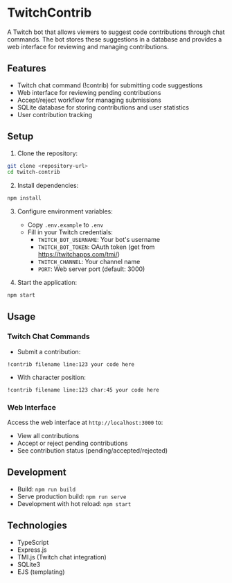 # TwitchContrib

A Twitch bot that allows viewers to suggest code contributions through chat commands. The bot stores these suggestions in a database and provides a web interface for reviewing and managing contributions.

## Features

- Twitch chat command (!contrib) for submitting code suggestions
- Web interface for reviewing pending contributions
- Accept/reject workflow for managing submissions
- SQLite database for storing contributions and user statistics
- User contribution tracking

## Setup

1. Clone the repository:
```bash
git clone <repository-url>
cd twitch-contrib
```

2. Install dependencies:
```bash
npm install
```

3. Configure environment variables:
   - Copy `.env.example` to `.env`
   - Fill in your Twitch credentials:
     - `TWITCH_BOT_USERNAME`: Your bot's username
     - `TWITCH_BOT_TOKEN`: OAuth token (get from https://twitchapps.com/tmi/)
     - `TWITCH_CHANNEL`: Your channel name
     - `PORT`: Web server port (default: 3000)

4. Start the application:
```bash
npm start
```

## Usage

### Twitch Chat Commands

- Submit a contribution:
```
!contrib filename line:123 your code here
```
- With character position:
```
!contrib filename line:123 char:45 your code here
```

### Web Interface

Access the web interface at `http://localhost:3000` to:
- View all contributions
- Accept or reject pending contributions
- See contribution status (pending/accepted/rejected)

## Development

- Build: `npm run build`
- Serve production build: `npm run serve`
- Development with hot reload: `npm start`

## Technologies

- TypeScript
- Express.js
- TMI.js (Twitch chat integration)
- SQLite3
- EJS (templating)